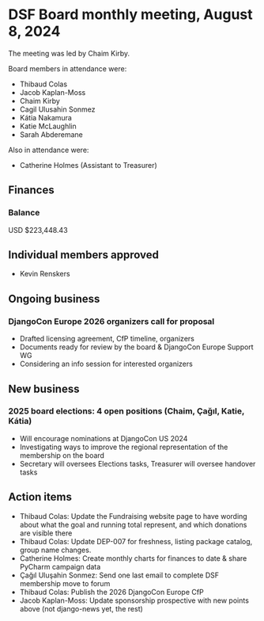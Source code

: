 # DSF Board monthly meeting, August 8, 2024

The meeting was led by Chaim Kirby.

Board members in attendance were:

- Thibaud Colas
- Jacob Kaplan-Moss
- Chaim Kirby
- Cagil Ulusahin Sonmez
- Kátia Nakamura
- Katie McLaughlin
- Sarah Abderemane

Also in attendance were:

- Catherine Holmes (Assistant to Treasurer)

## Finances

### Balance

USD $223,448.43

## Individual members approved

- Kevin Renskers

## Ongoing business

### DjangoCon Europe 2026 organizers call for proposal

- Drafted licensing agreement, CfP timeline, organizers
- Documents ready for review by the board & DjangoCon Europe Support WG
- Considering an info session for interested organizers

## New business

### 2025 board elections: 4 open positions (Chaim, Çağıl, Katie, Kátia)

- Will encourage nominations at DjangoCon US 2024
- Investigating ways to improve the regional representation of the membership on the board
- Secretary will oversees Elections tasks, Treasurer will oversee handover tasks

## Action items

- Thibaud Colas: Update the Fundraising website page to have wording about what the goal and running total represent, and which donations are visible there
- Thibaud Colas: Update DEP-007 for freshness, listing package catalog, group name changes.
- Catherine Holmes: Create monthly charts for finances to date & share PyCharm campaign data
- Çağıl Uluşahin Sonmez: Send one last email to complete DSF membership move to forum
- Thibaud Colas: Publish the 2026 DjangoCon Europe CfP
- Jacob Kaplan-Moss: Update sponsorship prospective with new points above (not django-news yet, the rest)
